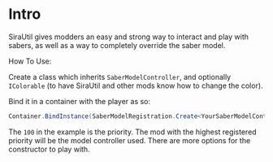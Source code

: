 # Intro

SiraUtil gives modders an easy and strong way to interact and play with sabers, as well as a way to completely override the saber model.

How To Use:

Create a class which inherits `SaberModelController`, and optionally `IColorable` (to have SiraUtil and other mods know how to change the color).

Bind it in a container with the player as so:

```cs
Container.BindInstance(SaberModelRegistration.Create<YourSaberModelController>(100)).AsSingle();
```

The `100` in the example is the priority. The mod with the highest registered priority will be the model controller used. There are more options for the constructor to play with.